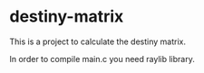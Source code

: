 # destiny-matrix
This is a project to calculate the destiny matrix.

In order to compile main.c you need raylib library.
